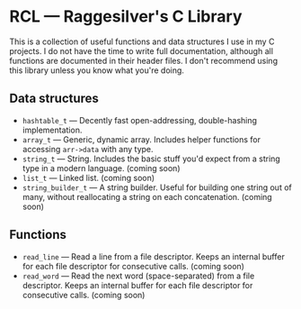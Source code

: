 # RCL — Raggesilver's C Library

This is a collection of useful functions and data structures I use in my C
projects. I do not have the time to write full documentation, although all
functions are documented in their header files. I don't recommend using this
library unless you know what you're doing.

## Data structures

- `hashtable_t` — Decently fast open-addressing, double-hashing implementation.
- `array_t` — Generic, dynamic array. Includes helper functions for accessing
  `arr->data` with any type.
- `string_t` — String. Includes the basic stuff you'd expect from a string
  type in a modern language. (coming soon)
- `list_t` — Linked list. (coming soon)
- `string_builder_t` — A string builder. Useful for building one string out of
  many, without reallocating a string on each concatenation. (coming soon)

## Functions

- `read_line` — Read a line from a file descriptor. Keeps an internal buffer
  for each file descriptor for consecutive calls. (coming soon)
- `read_word` — Read the next word (space-separated) from a file descriptor.
  Keeps an internal buffer for each file descriptor for consecutive calls.
  (coming soon)
